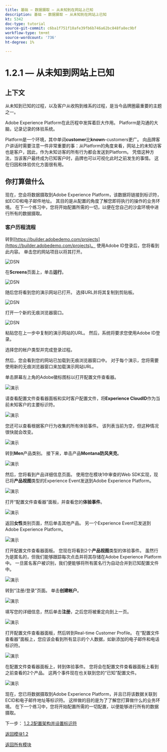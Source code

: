 ```yaml
---
title: 基础 — 数据摄取 — 从未知到在网站上已知
description: 基础 — 数据摄取 — 从未知到在网站上已知
kt: 5342
doc-type: tutorial
source-git-commit: c6ba1f751f18afe39fb6b746a62bc848fa8ec9bf
workflow-type: tm+mt
source-wordcount: '736'
ht-degree: 1%

---
```


# 1.2.1 — 从未知到网站上已知

## 上下文

从未知到已知的过程，以及客户从收购到维系的过程，是当今品牌圈最重要的主题之一。

Adobe Experience Platform在此历程中发挥着巨大作用。 Platform是沟通的大脑，记录记录的体验系统。

Platform是一个环境，其中单词&#x200B;**customer**&#x200B;比&#x200B;**known**-customers更广。 向品牌客户讲话时需要注意一件非常重要的事：从Platform的角度来看，网站上的未知访客也是客户，因此，作为未知访客的所有行为都会发送到Platform。 凭借这种方法，当该客户最终成为已知客户时，品牌也可以可视化此时之前发生的事情。 这在归因和体验优化方面很有用。

## 你打算做什么

现在，您会将数据摄取到Adobe Experience Platform，该数据将链接到标识符，如ECID和电子邮件地址。 其目的是从配置的角度了解您即将执行的操作的业务环境。 在下一个练习中，您将开始配置所需的一切，以便在您自己的沙盒环境中进行所有的数据摄取。

### 客户历程流程

转到[https://builder.adobedemo.com/projects](https://builder.adobedemo.com/projects)。 使用Adobe ID登录后，您将看到此内容。 单击您的网站项目以将其打开。

![DSN](./../../gettingstarted/gettingstarted/images/web8.png)

在&#x200B;**Screens**&#x200B;页面上，单击&#x200B;**运行**。

![DSN](../module1.1/images/web2.png)

随后您将看到您的演示网站已打开。 选择URL并将其复制到剪贴板。

![DSN](./../../gettingstarted/gettingstarted/images/web3.png)

打开一个新的无痕浏览器窗口。

![DSN](./../../gettingstarted/gettingstarted/images/web4.png)

粘贴您在上一步中复制的演示网站的URL。 然后，系统将要求您使用Adobe ID登录。


选择您的帐户类型并完成登录过程。


然后，您会看到您的网站已加载到无痕浏览器窗口中。 对于每个演示，您将需要使用新的无痕浏览器窗口来加载演示网站URL。


单击屏幕左上角的Adobe徽标图标以打开配置文件查看器。

![演示](./images/pv1.png)

请查看配置文件查看器面板和实时客户配置文件，将&#x200B;**Experience CloudID**&#x200B;作为当前未知客户的主要标识符。

![演示](./images/pv2.png)

您还可以查看根据客户行为收集的所有体验事件。 该列表当前为空，但这种情况很快就会改变。

![演示](../module1.2/images/pv3.png)

转到&#x200B;**Men**&#x200B;产品类别。 接下来，单击产品&#x200B;**Montana防风夹克**。

![演示](../module1.2/images/pv4.png)

然后，您将看到产品详细信息页面。 使用您在模块1中审查的Web SDK实现，现已将&#x200B;**产品视图**&#x200B;类型的Experience Event发送到Adobe Experience Platform。

![演示](../module1.2/images/pv5.png)

打开“配置文件查看器”面板，并查看您的&#x200B;**体验事件**。

![演示](../module1.2/images/pv6.png)

返回&#x200B;**女性**&#x200B;类别页面，然后单击其他产品。 另一个Experience Event已发送到Adobe Experience Platform。

![演示](../module1.2/images/pv7.png)

打开配置文件查看器面板。 您现在将看到2个&#x200B;**产品视图**&#x200B;类型的体验事件。 虽然行为是匿名的，但我们能够跟踪每次点击并将其存储在Adobe Experience Platform中。 一旦匿名客户被识别，我们便能够将所有匿名行为自动合并到已知配置文件中。

![演示](../module1.2/images/pv8.png)

转到“注册/登录”页面。 单击&#x200B;**创建帐户**。

![演示](../module1.2/images/pv9.png)

填写您的详细信息，然后单击&#x200B;**注册**，之后您将被重定向到上一页。

![演示](../module1.2/images/pv10.png)

打开配置文件查看器面板，然后转到Real-time Customer Profile。 在“配置文件查看器”面板上，您应该会看到所有显示的个人数据，如新添加的电子邮件和电话标识符。

![演示](../module1.2/images/pv11.png)

在配置文件查看器面板上，转到体验事件。 您将会在配置文件查看器面板上看到之前查看的2个产品。 这两个事件现在也关联到您的“已知”配置文件。

![演示](../module1.2/images/pv12.png)

现在，您已将数据摄取到Adobe Experience Platform，并且已将该数据关联到ECID和电子邮件地址等标识符。 这样做的目的是为了了解您打算做什么的业务环境。 在下一个练习中，您将开始配置所需的一切配置，以便能够进行所有的数据摄取。

下一步： [1.2.2配置架构并设置标识符](./ex2.md)

[返回模块1.2](./data-ingestion.md)

[返回所有模块](../../../overview.md)

